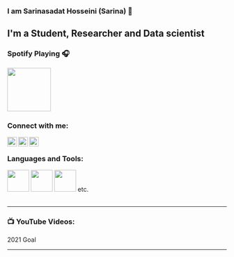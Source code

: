 
### I am Sarinasadat Hosseini (Sarina) 👋

## I'm a Student, Researcher and Data scientist


### Spotify Playing 🎧

[<img src="https://media.giphy.com/media/eHABhT7ESge27w2T6Z/giphy.gif" width="100" height="100" />](https://open.spotify.com/playlist/5uRm0ib7DiXTldWMjcwQfR)

### Connect with me:


[<img align="left" alt="codeSTACKr | YouTube" width="22px" src="https://cdn.jsdelivr.net/npm/simple-icons@v3/icons/youtube.svg" />][youtube]
[<img align="left" alt="codeSTACKr | Twitter" width="22px" src="https://cdn.jsdelivr.net/npm/simple-icons@v3/icons/twitter.svg" />][twitter]
[<img align="left" alt="codeSTACKr | LinkedIn" width="22px" src="https://cdn.jsdelivr.net/npm/simple-icons@v3/icons/linkedin.svg" />][linkedin]


<br />

### Languages and Tools:

<img src="https://upload.wikimedia.org/wikipedia/commons/c/c3/Python-logo-notext.svg" width="50" height="50" />
<img src="https://upload.wikimedia.org/wikipedia/commons/7/7a/C_Sharp_logo.svg" width="50" height="50" />
<img src="https://upload.wikimedia.org/wikipedia/commons/2/21/Matlab_Logo.png" width="50" height="50" />
etc.
<br />
<br />

---

### 📺 YouTube Videos:
2021 Goal


---
[twitter]: https://twitter.com/moonsarinalu
[linkedin]: https://www.linkedin.com/in/sarinasadat-hosseini-242372127/?originalSubdomain=jp
[youtube]: https://www.youtube.com/channel/UCjpJoBOXtAOHlS62bxqPtng/playlists?view_as=subscriber




